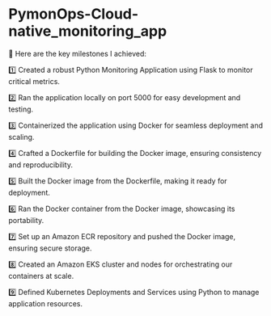 # PymonOps-Cloud-native_monitoring_app


📌 Here are the key milestones I achieved:

1️⃣ Created a robust Python Monitoring Application using Flask to monitor critical metrics.

2️⃣ Ran the application locally on port 5000 for easy development and testing.

3️⃣ Containerized the application using Docker for seamless deployment and scaling.

4️⃣ Crafted a Dockerfile for building the Docker image, ensuring consistency and reproducibility.

5️⃣ Built the Docker image from the Dockerfile, making it ready for deployment.

6️⃣ Ran the Docker container from the Docker image, showcasing its portability.

7️⃣ Set up an Amazon ECR repository and pushed the Docker image, ensuring secure storage.

8️⃣ Created an Amazon EKS cluster and nodes for orchestrating our containers at scale.

9️⃣ Defined Kubernetes Deployments and Services using Python to manage application resources.

